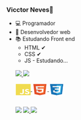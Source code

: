 ### Vicctor Neves👋

- 💻 Programador
- 🔭 Desenvolvedor web
- 📚 Estudando Front end
  <ul>
    <li> HTML ✔
    <Li> CSS ✔
    <Li> JS - Estudando...
<br>
<div>
  <a href="https://github.com/vicctorneve">
  <img height="180em" src="https://github-readme-stats.vercel.app/api?username=vicctorneve&show_icons=true&theme=dark&include_all_commits=true&count_private=true"/>
  <img height="180em" src="https://github-readme-stats.vercel.app/api/top-langs/?username=vicctorneve&layout=compact&langs_count=7&theme=dark"/>
</div>
  
  <div style="display: inline_block"><br>
  <img align="center" alt="Vicctor-Js" height="30" width="40" src="https://raw.githubusercontent.com/devicons/devicon/master/icons/javascript/javascript-plain.svg">
  <img align="center" alt="Vicctor-HTML" height="30" width="40" src="https://raw.githubusercontent.com/devicons/devicon/master/icons/html5/html5-original.svg">
  <img align="center" alt="Vicctor-CSS" height="30" width="40" src="https://raw.githubusercontent.com/devicons/devicon/master/icons/css3/css3-original.svg">
</div>
  
##
  
<div>
  <a href="" target="_blank"><img src="https://img.shields.io/badge/Discord-7289DA?style=for-the-badge&logo=discord&logoColor=white" target="_blank"></a> 
<a href="" target="_blank"><img src="https://img.shields.io/badge/Gmail-D14836?style=for-the-badge&logo=gmail&logoColor=white" target="_blank"</a>
<a href="wa.me/+5575999845802" target="_blank"><img src="https://img.shields.io/badge/WhatsApp-25D366?style=for-the-badge&logo=whatsapp&logoColor=white" target="_blank"</a>
</div>
                                                                                                                                                 
